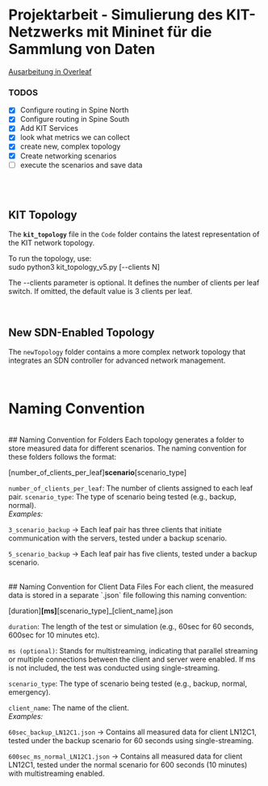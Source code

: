 # Projektarbeit - Simulierung des KIT-Netzwerks mit Mininet für die Sammlung von Daten

[Ausarbeitung in Overleaf](https://de.overleaf.com/read/vhmxkngntjpv#83789b)

### TODOS
- [x] Configure routing in Spine North
- [x] Configure routing in Spine South
- [x] Add KIT Services
- [x] look what metrics we can collect
- [x] create new, complex topology
- [x] Create networking scenarios
- [ ] execute the scenarios and save data

<br><br>

## KIT Topology  
The **`kit_topology`** file in the `Code` folder contains the latest representation of the KIT network topology.  

To run the topology, use:  
sudo python3 kit_topology_v5.py [--clients N]

The --clients parameter is optional. It defines the number of clients per leaf switch.
If omitted, the default value is 3 clients per leaf.

<br>

## New SDN-Enabled Topology

The `newTopology` folder contains a more complex network topology that integrates an SDN controller for advanced network management.

<br>

# Naming Convention
<br>
## Naming Convention for Folders
Each topology generates a folder to store measured data for different scenarios. The naming convention for these folders follows the format:

[number_of_clients_per_leaf]__scenario__[scenario_type]

`number_of_clients_per_leaf`: The number of clients assigned to each leaf pair.
`scenario_type`: The type of scenario being tested (e.g., backup, normal).
<br>
_Examples:_

`3_scenario_backup` → Each leaf pair has three clients that initiate communication with the servers, tested under a backup scenario.

`5_scenario_backup` → Each leaf pair has five clients, tested under a backup scenario.

<br>
## Naming Convention for Client Data Files
For each client, the measured data is stored in a separate `.json` file following this naming convention:

[duration]__[ms]__[scenario_type]_[client_name].json

`duration`: The length of the test or simulation (e.g., 60sec for 60 seconds, 600sec for 10 minutes etc).

`ms (optional)`: Stands for multistreaming, indicating that parallel streaming or multiple connections between the client and server were enabled. If ms is not included, the test was conducted using single-streaming.

`scenario_type`: The type of scenario being tested (e.g., backup, normal, emergency).

`client_name`: The name of the client.
<br>
_Examples:_

`60sec_backup_LN12C1.json` → Contains all measured data for client LN12C1, tested under the backup scenario for 60 seconds using single-streaming.

`600sec_ms_normal_LN12C1.json` → Contains all measured data for client LN12C1, tested under the normal scenario for 600 seconds (10 minutes) with multistreaming enabled.
